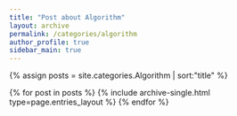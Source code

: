 ```yaml
---
title: "Post about Algorithm"
layout: archive
permalink: /categories/algorithm
author_profile: true
sidebar_main: true
---
```


{% assign posts = site.categories.Algorithm | sort:"title" %}

{% for post in posts %}
  {% include archive-single.html type=page.entries_layout %}
{% endfor %}
